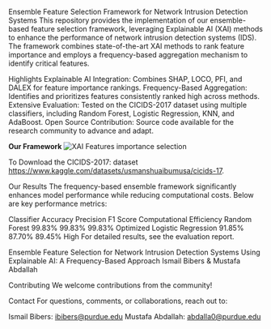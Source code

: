 Ensemble Feature Selection Framework for Network Intrusion Detection Systems
This repository provides the implementation of our ensemble-based feature selection framework, leveraging Explainable AI (XAI) methods to enhance the performance of network intrusion detection systems (IDS). 
The framework combines state-of-the-art XAI methods to rank feature importance and employs a frequency-based aggregation mechanism to identify critical features. 


Highlights
Explainable AI Integration: Combines SHAP, LOCO, PFI, and DALEX for feature importance rankings.
Frequency-Based Aggregation: Identifies and prioritizes features consistently ranked high across methods.
Extensive Evaluation: Tested on the CICIDS-2017 dataset using multiple classifiers, including Random Forest, Logistic Regression, KNN, and AdaBoost.
Open Source Contribution: Source code available for the research community to advance and adapt.

**Our Framework**
![XAI Features importance selection](https://github.com/user-attachments/assets/89f075cc-138c-4c5a-9433-49b842b35e77)


To Download the CICIDS-2017: dataset https://www.kaggle.com/datasets/usmanshuaibumusa/cicids-17.

Our Results
The frequency-based ensemble framework significantly enhances model performance while reducing computational costs. Below are key performance metrics:

Classifier	Accuracy	Precision	F1 Score	Computational Efficiency
Random Forest	99.83%	99.83%	99.83%	Optimized
Logistic Regression	91.85%	87.70%	89.45%	High
For detailed results, see the evaluation report.



Ensemble Feature Selection for Network Intrusion Detection Systems Using Explainable AI: A Frequency-Based Approach
Ismail Bibers & Mustafa Abdallah


Contributing
We welcome contributions from the community!



Contact
For questions, comments, or collaborations, reach out to:

Ismail Bibers: ibibers@purdue.edu
Mustafa Abdallah: abdalla0@purdue.edu
